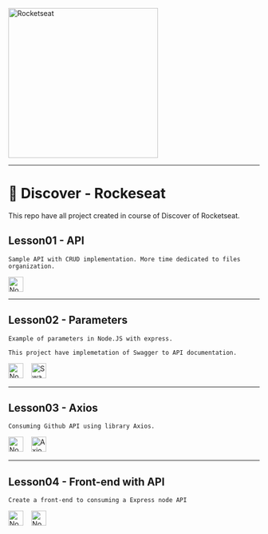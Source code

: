 <img 
    alt="Rocketseat" 
    src="https://i.imgur.com/sma71hT.png"
    style="width: 300px; margin-right: 40px;" 
/>

---

# 🚀 Discover - Rockeseat

This repo have all project created in course of Discover of Rocketseat.


## Lesson01 - API
```
Sample API with CRUD implementation. More time dedicated to files organization.
```
<img 
    alt="NodeJS" 
    src="https://i.imgur.com/4j0IIon.png" 
    style="height: 30px;"
/>

---

## Lesson02 - Parameters
```
Example of parameters in Node.JS with express.

This project have implemetation of Swagger to API documentation.
```
<img 
    alt="NodeJS" 
    src="https://i.imgur.com/4j0IIon.png" 
    style="height: 30px;"
/>&nbsp;&nbsp;&nbsp;
<img 
    alt="Swagger" 
    src="https://i.imgur.com/8IIfu6q.png" 
    style="height: 30px;"
/>

---

## Lesson03 - Axios
```
Consuming Github API using library Axios.
```
<img 
    alt="NodeJS" 
    placeholder="NodeJS"
    src="https://i.imgur.com/4j0IIon.png" 
    style="height: 30px;"
/>&nbsp;&nbsp;&nbsp;
<img
    alt="Axios"
    src="https://i.imgur.com/doNJBML.png"
    style="height: 30px;"
/>

---

## Lesson04 - Front-end with API
```
Create a front-end to consuming a Express node API
```
<img 
    alt="Node.JS Logo" 
    src="https://i.imgur.com/4j0IIon.png" 
    style="height: 30px;"
/>&nbsp;&nbsp;&nbsp;
<img 
    alt="Node.JS Logo" 
    src="https://i.imgur.com/bWRuTLP.png" 
    style="height: 30px;"
/>
